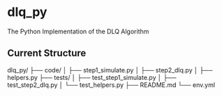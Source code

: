 # dlq_py
The Python Implementation of the DLQ Algorithm

## Current Structure

dlq_py/
├── code/
│   ├── step1_simulate.py
│   ├── step2_dlq.py
│   ├── helpers.py
├── tests/
│   ├── test_step1_simulate.py
│   ├── test_step2_dlq.py
│   └── test_helpers.py
├── README.md
└── env.yml
